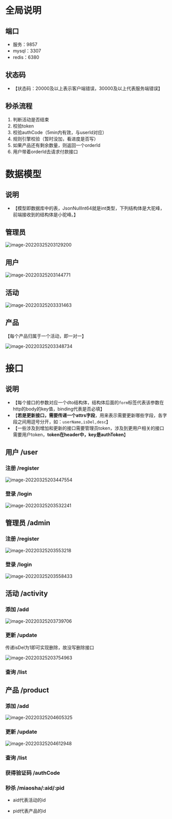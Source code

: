 # 全局说明

## 端口

- 服务：9857
- mysql：3307
- redis：6380



## 状态码

- 【状态码：20000及以上表示客户端错误，30000及以上代表服务端错误】



## 秒杀流程

1. 判断活动是否结束
2. 校验token
3. 校验authCode（5min内有效，与userId对应）
4. 规则引擎校验（暂时没加，看进度是否写）
5. 如果产品还有剩余数量，则返回一个orderId
6. 用户带着orderId去请求付款接口



# 数据模型

## 说明

- 【模型即数据库中的表，JsonNullInt64就是int类型，下列结构体是大驼峰，前端接收到的结构体是小驼峰。】



## 管理员

![image-20220325203129200](image-20220325203129200.png)

## 用户

![image-20220325203144771](image-20220325203144771.png)

## 活动

![image-20220325203331463](image-20220325203331463.png)

## 产品

【每个产品归属于一个活动，即一对一】

![image-20220325203348734](image-20220325203348734.png)





# 接口

## 说明

- 【每个接口的参数对应一个dto结构体，结构体后面的`form`标签代表该参数在http的body的key值，binding代表是否必填】
- 【**若是更新接口，需要传递一个attrs字段**，用来表示需要更新哪些字段，各字段之间用逗号分开，如：`userName,isDel,desc`】
- 【一些涉及到增加和更新的接口需要管理员token，涉及到更用户相关的接口需要用户token，**token在header中，key是authToken**】



## 用户 /user

### 注册	/register

![image-20220325203447554](image-20220325203447554.png)

### 登录    /login

![image-20220325203532241](image-20220325203532241.png)



## 管理员 /admin

### 注册	/register

![image-20220325203553218](image-20220325203553218.png)

### 登录    /login

![image-20220325203558433](image-20220325203558433.png)





## 活动   /activity

### 添加  /add

![image-20220325203739706](image-20220325203739706.png)

### 更新  /update

传递isDel为1即可实现删除，故没写删除接口

![image-20220325203754963](image-20220325203754963.png)

### 查询  /list



## 产品   /product

### 添加     /add

![image-20220325204605325](image-20220325204605325.png)

### 更新	/update

![image-20220325204612948](image-20220325204612948.png)

### 查询	/list

### 获得验证码  /authCode

### 秒杀     /miaosha/:aid/:pid

- aid代表活动的id

- pid代表产品的id

